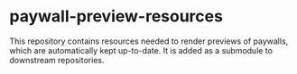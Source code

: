 # paywall-preview-resources
This repository contains resources needed to render previews of paywalls, which are automatically kept up-to-date. It is added as a submodule to downstream repositories. 
